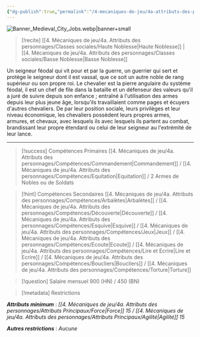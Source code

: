 ```yaml
---
{"dg-publish":true,"permalink":"/4-mecaniques-de-jeu/4a-attributs-des-personnages/metiers/chevalier/"}
---
```


![Banner_Medieval_City_Jobs.webp|banner+small](/img/user/Z.%20Ressources/Banner_Medieval_City_Jobs.webp)

>[!recite] [[4. Mécaniques de jeu/4a. Attributs des personnages/Classes sociales/Haute Noblesse\|Haute Noblesse]] | [[4. Mécaniques de jeu/4a. Attributs des personnages/Classes sociales/Basse Noblesse\|Basse Noblesse]]

Un seigneur féodal qui vit pour et par la guerre, un guerrier qui sert et protège le seigneur dont il est vassal, que ce soit un autre noble de rang supérieur ou son propre roi. Le chevalier est la pierre angulaire du système féodal, il est un chef de file dans la bataille et un défenseur des valeurs qu'il a juré de suivre depuis son enfance ; entraîné à l'utilisation des armes depuis leur plus jeune âge, lorsqu'ils travaillaient comme pages et écuyers d'autres chevaliers. De par leur position sociale, leurs privilèges et leur niveau économique, les chevaliers possèdent leurs propres armes, armures, et chevaux, avec lesquels ils avec lesquels ils partent au combat, brandissant leur propre étendard ou celui de leur seigneur au l'extrémité de leur lance.

---

>[!success] Compétences Primaires
> [[4. Mécaniques de jeu/4a. Attributs des personnages/Compétences/Commandement\|Commandement]] / [[4. Mécaniques de jeu/4a. Attributs des personnages/Compétences/Equitation\|Equitation]] / 2 Armes de Nobles ou de Soldats

>[!hint] Compétences Secondaires
> [[4. Mécaniques de jeu/4a. Attributs des personnages/Compétences/Arbalètes\|Arbalètes]] / [[4. Mécaniques de jeu/4a. Attributs des personnages/Compétences/Découverte\|Découverte]] / [[4. Mécaniques de jeu/4a. Attributs des personnages/Compétences/Esquive\|Esquive]] / [[4. Mécaniques de jeu/4a. Attributs des personnages/Compétences/Jeux\|Jeux]] / [[4. Mécaniques de jeu/4a. Attributs des personnages/Compétences/Ecoute\|Ecoute]] / [[4. Mécaniques de jeu/4a. Attributs des personnages/Compétences/Lire et Ecrire\|Lire et Ecrire]] / [[4. Mécaniques de jeu/4a. Attributs des personnages/Compétences/Boucliers\|Boucliers]] / [[4. Mécaniques de jeu/4a. Attributs des personnages/Compétences/Torture\|Torture]]  

>[!question] Salaire mensuel 
> 900 (HN) / 450 (BN)

>[!metadata] Restrictions

***Attributs minimum*** : *[[4. Mécaniques de jeu/4a. Attributs des personnages/Attributs Principaux/Force\|Force]] 15 / [[4. Mécaniques de jeu/4a. Attributs des personnages/Attributs Principaux/Agilité\|Agilité]] 15*

***Autres restrictions*** : *Aucune*
